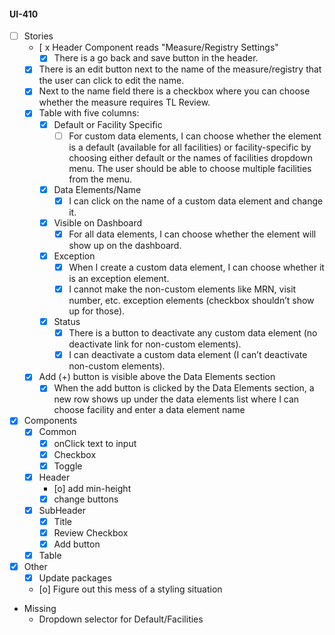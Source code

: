 #### UI-410

- [ ] Stories
  - [ x Header Component reads "Measure/Registry Settings"
    - [x] There is a go back and save button in the header.
  - [x] There is an edit button next to the name of the measure/registry that the user can click to edit the name.
  - [x] Next to the name field there is a checkbox where you can choose whether the measure requires TL Review.
  - [x] Table with five columns: 
    - [x] Default or Facility Specific
      - [ ] For custom data elements, I can choose whether the element is a default (available for all facilities) or facility-specific by choosing either default or the names of facilities dropdown menu. The user should be able to choose multiple facilities from the menu.
    - [x] Data Elements/Name
      - [x] I can click on the name of a custom data element and change it.
    - [x] Visible on Dashboard
      - [x] For all data elements, I can choose whether the element will show up on the dashboard.
    - [x] Exception
      - [x] When I create a custom data element, I can choose whether it is an exception element.
      - [x] I cannot make the non-custom elements like MRN, visit number, etc. exception elements (checkbox shouldn’t show up for those). 
    - [x] Status
      - [x] There is a button to deactivate any custom data element (no deactivate link for non-custom elements).
      - [x] I can deactivate a custom data element (I can’t deactivate non-custom elements).
  - [x] Add (+) button is visible above the Data Elements section
    - [x] When the add button is clicked by the Data Elements section, a new row shows up under the data elements list where I can choose facility and enter a data element name
- [x] Components
  - [x] Common
    - [x] onClick text to input
    - [x] Checkbox
    - [x] Toggle
  - [x] Header
    - [o] add min-height
    - [x] change buttons
  - [x] SubHeader
    - [x] Title
    - [x] Review Checkbox
    - [x] Add button
  - [x] Table
- [x] Other
  - [x] Update packages
  - [o] Figure out this mess of a styling situation
- Missing
  - Dropdown selector for Default/Facilities